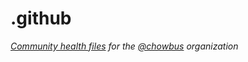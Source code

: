 # .github

*[Community health files](https://help.github.com/en/articles/creating-a-default-community-health-file-for-your-organization) for the [@chowbus](https://github.com/chowbus) organization*
